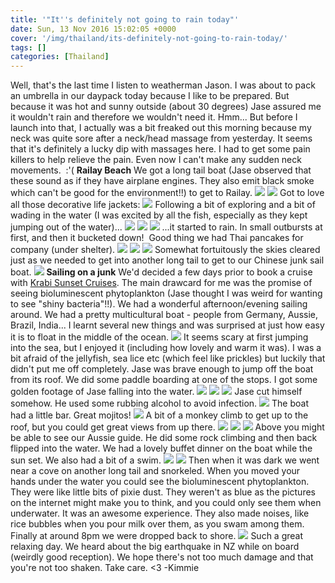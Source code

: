 ```yaml
---
title: '"It''s definitely not going to rain today"'
date: Sun, 13 Nov 2016 15:02:05 +0000
cover: '/img/thailand/its-definitely-not-going-to-rain-today/'
tags: []
categories: [Thailand]
---
```


Well, that's the last time I listen to weatherman Jason. I was about to pack an umbrella in our daypack today because I like to be prepared. But because it was hot and sunny outside (about 30 degrees) Jase assured me it wouldn't rain and therefore we wouldn't need it. Hmm... But before I launch into that, I actually was a bit freaked out this morning because my neck was quite sore after a neck/head massage from yesterday. It seems that it's definitely a lucky dip with massages here. I had to get some pain killers to help relieve the pain. Even now I can't make any sudden neck movements.  :'( **Railay Beach** We got a long tail boat (Jase observed that these sound as if they have airplane engines. They also emit black smoke which can't be good for the environment!!) to get to Railay. [![](http://jovialdragon.files.wordpress.com/2016/11/wp-image-1373699913jpg.jpg)](http://jovialdragon.files.wordpress.com/2016/11/wp-image-1373699913jpg.jpg) [![](http://jovialdragon.files.wordpress.com/2016/11/wp-image-970819533jpg.jpg)](http://jovialdragon.files.wordpress.com/2016/11/wp-image-970819533jpg.jpg) Got to love all those decorative life jackets: [![](http://jovialdragon.files.wordpress.com/2016/11/wp-image-925738113jpg.jpg)](http://jovialdragon.files.wordpress.com/2016/11/wp-image-925738113jpg.jpg) Following a bit of exploring and a bit of wading in the water (I was excited by all the fish, especially as they kept jumping out of the water)... [![](http://jovialdragon.files.wordpress.com/2016/11/wp-image-1720936818jpg.jpg)](http://jovialdragon.files.wordpress.com/2016/11/wp-image-1720936818jpg.jpg) [![](http://jovialdragon.files.wordpress.com/2016/11/wp-image-481361268jpg.jpg)](http://jovialdragon.files.wordpress.com/2016/11/wp-image-481361268jpg.jpg) ![](/data/user/0/org.wordpress.android/cache/wp-image--98113060jpg) ...it started to rain. In small outbursts at first, and then it bucketed down!  Good thing we had Thai pancakes for company (under shelter). [![](http://jovialdragon.files.wordpress.com/2016/11/wp-image-1622170350jpg.jpg)](http://jovialdragon.files.wordpress.com/2016/11/wp-image-1622170350jpg.jpg) [![](http://jovialdragon.files.wordpress.com/2016/11/wp-image-9000237jpg.jpg)](http://jovialdragon.files.wordpress.com/2016/11/wp-image-9000237jpg.jpg) [![](http://jovialdragon.files.wordpress.com/2016/11/wp-image-973530281jpg.jpg)](http://jovialdragon.files.wordpress.com/2016/11/wp-image-973530281jpg.jpg) Somewhat fortuitously the skies cleared just as we needed to get into another long tail to get to our Chinese junk sail boat. [![](http://jovialdragon.files.wordpress.com/2016/11/wp-image-1294433056jpg.jpg)](http://jovialdragon.files.wordpress.com/2016/11/wp-image-1294433056jpg.jpg) **Sailing on a junk** We'd decided a few days prior to book a cruise with [Krabi Sunset Cruises](http://krabisunsetcruises.com). The main drawcard for me was the promise of seeing bioluminescent phytoplankton (Jase thought I was weird for wanting to see "shiny bacteria"!!). We had a wonderful afternoon/evening sailing around. We had a pretty multicultural boat - people from Germany, Aussie, Brazil, India... I learnt several new things and was surprised at just how easy it is to float in the middle of the ocean. [![](http://jovialdragon.files.wordpress.com/2016/11/wp-image-1945227598jpg.jpg)](http://jovialdragon.files.wordpress.com/2016/11/wp-image-1945227598jpg.jpg) It seems scary at first jumping into the sea, but I enjoyed it (including how lovely and warm it was). I was a bit afraid of the jellyfish, sea lice etc (which feel like prickles) but luckily that didn't put me off completely. Jase was brave enough to jump off the boat from its roof. We did some paddle boarding at one of the stops. I got some golden footage of Jase falling into the water. [![](http://jovialdragon.files.wordpress.com/2016/11/wp-image-1351076760jpg.jpg)](http://jovialdragon.files.wordpress.com/2016/11/wp-image-1351076760jpg.jpg) [![](http://jovialdragon.files.wordpress.com/2016/11/wp-image-787075438jpg.jpg)](http://jovialdragon.files.wordpress.com/2016/11/wp-image-787075438jpg.jpg) [![](http://jovialdragon.files.wordpress.com/2016/11/wp-image-1868563746jpg.jpg)](http://jovialdragon.files.wordpress.com/2016/11/wp-image-1868563746jpg.jpg) Jase cut himself somehow. He used some rubbing alcohol to avoid infection. [![](http://jovialdragon.files.wordpress.com/2016/11/wp-image-348111674jpg.jpg)](http://jovialdragon.files.wordpress.com/2016/11/wp-image-348111674jpg.jpg) The boat had a little bar. Great mojitos! [![](http://jovialdragon.files.wordpress.com/2016/11/wp-image-885615020jpg.jpg)](http://jovialdragon.files.wordpress.com/2016/11/wp-image-885615020jpg.jpg) A bit of a monkey climb to get up to the roof, but you could get great views from up there. [![](http://jovialdragon.files.wordpress.com/2016/11/wp-image-2008360926jpg.jpg)](http://jovialdragon.files.wordpress.com/2016/11/wp-image-2008360926jpg.jpg) [![](http://jovialdragon.files.wordpress.com/2016/11/wp-image-1681365709jpg.jpg)](http://jovialdragon.files.wordpress.com/2016/11/wp-image-1681365709jpg.jpg) [![](http://jovialdragon.files.wordpress.com/2016/11/wp-image-723363172jpg.jpg)](http://jovialdragon.files.wordpress.com/2016/11/wp-image-723363172jpg.jpg) Above you might be able to see our Aussie guide. He did some rock climbing and then back flipped into the water. We had a lovely buffet dinner on the boat while the sun set. We also had a bit of a swim. [![](http://jovialdragon.files.wordpress.com/2016/11/wp-image-146992863jpg.jpg)](http://jovialdragon.files.wordpress.com/2016/11/wp-image-146992863jpg.jpg) [![](http://jovialdragon.files.wordpress.com/2016/11/wp-image-1697061595jpg.jpg)](http://jovialdragon.files.wordpress.com/2016/11/wp-image-1697061595jpg.jpg) Then when it was dark we went near a cove on another long tail and snorkeled. When you moved your hands under the water you could see the bioluminescent phytoplankton. They were like little bits of pixie dust. They weren't as blue as the pictures on the internet might make you to think, and you could only see them when underwater. It was an awesome experience. They also made noises, like rice bubbles when you pour milk over them, as you swam among them. Finally at around 8pm we were dropped back to shore. [![](http://jovialdragon.files.wordpress.com/2016/11/wp-image-2044370234jpg.jpg)](http://jovialdragon.files.wordpress.com/2016/11/wp-image-2044370234jpg.jpg) Such a great relaxing day. We heard about the big earthquake in NZ while on board (weirdly good reception). We hope there's not too much damage and that you're not too shaken. Take care. <3 -Kimmie